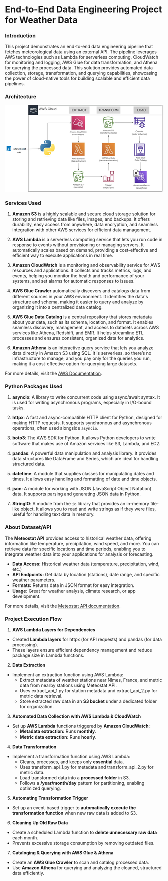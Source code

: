 # End-to-End Data Engineering Project for Weather Data

### Introduction
This project demonstrates an end-to-end data engineering pipeline that fetches meteorological data using an external API. The pipeline leverages AWS technologies such as Lambda for serverless computing, CloudWatch for monitoring and logging, AWS Glue for data transformation, and Athena for querying the processed data. This solution provides automated data collection, storage, transformation, and querying capabilities, showcasing the power of cloud-native tools for building scalable and efficient data pipelines.


### Architecture
![Architecture Diagram](https://github.com/ArabOmar/meteostat-end-to-end-data-engineer/blob/main/meteostat-project.png)


### Services Used
1. **Amazon S3** is a highly scalable and secure cloud storage solution for storing and retrieving data like files, images, and backups. It offers durability, easy access from anywhere, data encryption, and seamless integration with other AWS services for efficient data management.

2. **AWS Lambda** is a serverless computing service that lets you run code in response to events without provisioning or managing servers. It automatically scales based on demand, providing a cost-effective and efficient way to execute applications in real time.

3.  **Amazon CloudWatch** is a monitoring and observability service for AWS resources and applications. It collects and tracks metrics, logs, and events, helping you monitor the health and performance of your systems, and set alarms for automatic responses to issues.

4. **AWS Glue Crawler** automatically discovers and catalogs data from different sources in your AWS environment. It identifies the data's structure and schema, making it easier to query and analyze by organizing it into a centralized data catalog.

5. **AWS Glue Data Catalog** is a central repository that stores metadata about your data, such as its schema, location, and format. It enables seamless discovery, management, and access to datasets across AWS services like Athena, Redshift, and EMR. It helps streamline ETL processes and ensures consistent, organized data for analytics.

6. **Amazon Athena** is an interactive query service that lets you analyze data directly in Amazon S3 using SQL. It is serverless, so there’s no infrastructure to manage, and you pay only for the queries you run, making it a cost-effective option for querying large datasets.

For more details, visit the [AWS Documentation](https://aws.amazon.com/documentation/).


### Python Packages Used

1. **asyncio**: A library to write concurrent code using async/await syntax. It is used for writing asynchronous programs, especially in I/O-bound tasks.
  
2. **httpx**: A fast and async-compatible HTTP client for Python, designed for making HTTP requests. It supports synchronous and asynchronous operations, often used alongside `asyncio`.

3. **boto3**: The AWS SDK for Python. It allows Python developers to write software that makes use of Amazon services like S3, Lambda, and EC2.

4. **pandas**: A powerful data manipulation and analysis library. It provides data structures like DataFrame and Series, which are ideal for handling structured data.
  
5. **datetime**: A module that supplies classes for manipulating dates and times. It allows easy handling and formatting of date and time objects.

6. **json**: A module for working with JSON (JavaScript Object Notation) data. It supports parsing and generating JSON data in Python.

7. **StringIO**: A module from the `io` library that provides an in-memory file-like object. It allows you to read and write strings as if they were files, useful for handling text data in memory.


### About Dataset/API

The **Meteostat API** provides access to historical weather data, offering information like temperature, precipitation, wind speed, and more. You can retrieve data for specific locations and time periods, enabling you to integrate weather data into your applications for analysis or forecasting.

- **Data Access:** Historical weather data (temperature, precipitation, wind, etc.)
- **API Endpoints:** Get data by location (stations), date range, and specific weather parameters.
- **Formats:** Returns data in JSON format for easy integration.
- **Usage:** Great for weather analysis, climate research, or app development.

For more details, visit the [Meteostat API documentation](https://meteostat.net/en/docs).

### Project Execution Flow  

1. **AWS Lambda Layers for Dependencies**  
- Created **Lambda layers** for httpx (for API requests) and pandas (for data processing).  
- These layers ensure efficient dependency management and reduce package size in Lambda functions.  

2. **Data Extraction**
- Implement an extraction function using AWS Lambda:
  - Extract metadata of weather stations near Nîmes, France, and metric data from nearby stations using Meteostat API.  
  - Uses extract_api_1.py for station metadata and extract_api_2.py for metric data retrieval.  
  - Store extracted raw data in an **S3 bucket** under a dedicated folder for organization.
    
3. **Automated Data Collection with AWS Lambda & CloudWatch**  
- Set up **AWS Lambda** functions triggered by **Amazon CloudWatch**:  
  - **Metadata extraction:** Runs **monthly**.  
  - **Metric data extraction:** Runs **hourly**.  

4. **Data Transformation**  
- Implement a transformation function using AWS Lambda:  
  - Cleans, processes, and keeps only **essential** data.  
  - Uses transform_api_1.py for metadata and transform_api_2.py for metric data.
  - Load transformed data into a **processed folder** in S3.  
  - Follows a **/year/month/day** pattern for partitioning, enabling optimized querying.  

5. **Automating Transformation Trigger**  
- Set up an event-based trigger to **automatically execute the transformation function** when new raw data is added to S3.  

6. **Cleaning Up Old Raw Data**  
- Create a scheduled Lambda function to **delete unnecessary raw data** each month.  
- Prevents excessive storage consumption by removing outdated files.  

7. **Cataloging & Querying with AWS Glue & Athena**  
- Create an **AWS Glue Crawler** to scan and catalog processed data.  
- Use **Amazon Athena** for querying and analyzing the cleaned, structured data efficiently.  
